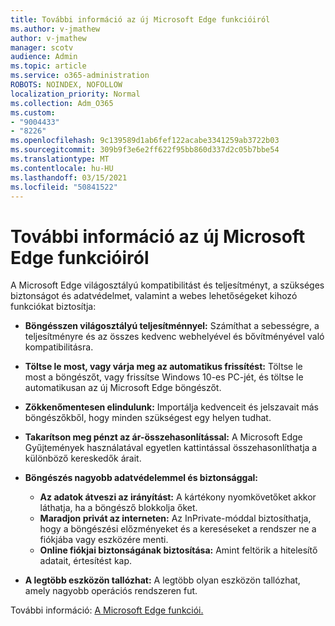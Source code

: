 ```yaml
---
title: További információ az új Microsoft Edge funkcióiról
ms.author: v-jmathew
author: v-jmathew
manager: scotv
audience: Admin
ms.topic: article
ms.service: o365-administration
ROBOTS: NOINDEX, NOFOLLOW
localization_priority: Normal
ms.collection: Adm_O365
ms.custom:
- "9004433"
- "8226"
ms.openlocfilehash: 9c139589d1ab6fef122acabe3341259ab3722b03
ms.sourcegitcommit: 309b9f3e6e2ff622f95bb860d337d2c05b7bbe54
ms.translationtype: MT
ms.contentlocale: hu-HU
ms.lasthandoff: 03/15/2021
ms.locfileid: "50841522"
---
```

# <a name="learn-about-the-features-of-the-new-microsoft-edge"></a>További információ az új Microsoft Edge funkcióiról

A Microsoft Edge világosztályú kompatibilitást és teljesítményt, a szükséges biztonságot és adatvédelmet, valamint a webes lehetőségeket kihozó funkciókat biztosítja:

- **Böngésszen világosztályú teljesítménnyel:** Számíthat a sebességre, a teljesítményre és az összes kedvenc webhelyével és bővítményével való kompatibilitásra.
- **Töltse le most, vagy várja meg az automatikus frissítést:** Töltse le most a böngészőt, vagy frissítse Windows 10-es PC-jét, és töltse le automatikusan az új Microsoft Edge böngészőt.
- **Zökkenőmentesen elindulunk:** Importálja kedvenceit és jelszavait más böngészőkből, hogy minden szükségest egy helyen tudhat.
- **Takarítson meg pénzt az ár-összehasonlítással:** A Microsoft Edge Gyűjtemények használatával egyetlen kattintással összehasonlíthatja a különböző kereskedők árait.
- **Böngészés nagyobb adatvédelemmel és biztonsággal:**
  - **Az adatok átveszi az irányítást:** A kártékony nyomkövetőket akkor láthatja, ha a böngésző blokkolja őket.
  - **Maradjon privát az interneten:** Az InPrivate-móddal biztosíthatja, hogy a böngészési előzményeket és a kereséseket a rendszer ne a fiókjába vagy eszközére menti.
  - **Online fiókjai biztonságának biztosítása:** Amint feltörik a hitelesítő adatait, értesítést kap.

- **A legtöbb eszközön tallózhat:** A legtöbb olyan eszközön tallózhat, amely nagyobb operációs rendszeren fut.

További információ: [A Microsoft Edge funkciói.](https://go.microsoft.com/fwlink/?linkid=2146817)
